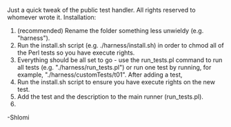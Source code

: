 Just a quick tweak of the public test handler. All rights reserved to whomever wrote it.
Installation:
1) (recommended) Rename the folder something less unwieldy (e.g. "harness").
2) Run the install.sh script (e.g. ./harness/install.sh) in order to chmod all of the Perl tests so you have execute rights.
3) Everything should be all set to go - use the run_tests.pl command to run all tests (e.g. "./harness/run_tests.pl") or run one test
by running, for example, "./harness/customTests/t01".
After adding a test, 
1) Run the install.sh script to ensure you have execute rights on the new test.
2) Add the test and the description to the main runner (run_tests.pl). 
3) 
-Shlomi

